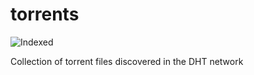 torrents 
========
![Indexed](https://img.shields.io/badge/indexed-170812-blue)

Collection of torrent files discovered in the DHT network
